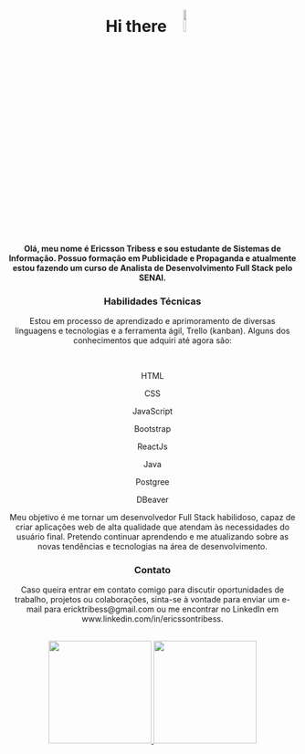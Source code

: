 <h1 align="center"> Hi there <img src = "https://camo.githubusercontent.com/e70b10f73398e67204a3802914e44ba74ca3022e054b6574c676073fecd1e923/68747470733a2f2f632e74656e6f722e636f6d2f7475766b3471554163615541414141692f626162792d796f64612d737461722d776172732e676966" width= 10% > </h1>

<h4 align="center"> Olá, meu nome é Ericsson Tribess e sou estudante de Sistemas de Informação. Possuo formação em Publicidade e Propaganda e atualmente estou fazendo um curso de Analista de Desenvolvimento Full Stack pelo SENAI. </h4>

<h3 align="center"> Habilidades Técnicas </h3>
<p align="center">Estou em processo de aprendizado e aprimoramento de diversas linguagens e tecnologias e a ferramenta ágil, Trello  (kanban). Alguns dos conhecimentos que adquiri até agora são:</p></br>

<p align="center">HTML </p>
<p align="center">CSS</p>
<p align="center">JavaScript</p>
<p align="center">Bootstrap</p>
<p align="center">ReactJs</p>
<p align="center">Java</p>
<p align="center">Postgree</p>
<p align="center">DBeaver</p>

<p align="center">Meu objetivo é me tornar um desenvolvedor Full Stack habilidoso, capaz de criar aplicações web de alta qualidade que atendam às necessidades do usuário final. Pretendo continuar aprendendo e me atualizando sobre as novas tendências e tecnologias na área de desenvolvimento.</p>

 <h3 align="center"> Contato </h3>
<p align="center">Caso queira entrar em contato comigo para discutir oportunidades de trabalho, projetos ou colaborações, sinta-se à vontade para enviar um e-mail para ericktribess@gmail.com ou me encontrar no LinkedIn em www.linkedin.com/in/ericssontribess. </p>

## 

<div align="center">
  <a href="https://github.com/ericssont">
  <img height="180em" src="https://github-readme-stats.vercel.app/api?username=ericssont&show_icons=true&theme=merko&include_all_commits=true&count_private=true"/>
  <img height="180em" src="https://github-readme-stats.vercel.app/api/top-langs/?username=ericssont&layout=compact&langs_count=7&theme=merko"/>
</div>
 
 
 
 

